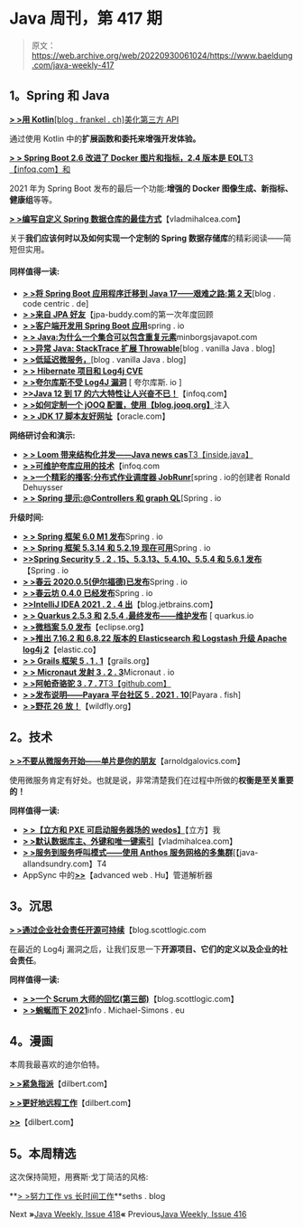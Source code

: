 # Java 周刊，第 417 期

> 原文：<https://web.archive.org/web/20220930061024/https://www.baeldung.com/java-weekly-417>

## **1。Spring 和 Java**

[**> >用 Kotlin**[blog . frankel . ch]美化第三方 API](https://web.archive.org/web/20220625225716/https://blog.frankel.ch/beautify-third-party-api-kotlin/)

通过使用 Kotlin 中的**扩展函数和委托来增强开发体验。**

[**> > Spring Boot 2.6 改进了 Docker 图片和指标，2.4 版本是 EOL**T3【infoq.com】和](https://web.archive.org/web/20220625225716/https://www.infoq.com/news/2021/12/spring-boot-2-6/)

2021 年为 Spring Boot 发布的最后一个功能:**增强的 Docker 图像生成、新指标、健康组**等等。

[**> >编写自定义 Spring 数据仓库的最佳方式**](https://web.archive.org/web/20220625225716/https://vladmihalcea.com/custom-spring-data-repository/)【vladmihalcea.com】

关于**我们应该何时以及如何实现一个定制的 Spring 数据存储库**的精彩阅读——简短但实用。

#### **同样值得一读:**

*   [**> >将 Spring Boot 应用程序迁移到 Java 17——艰难之路:第 2 天**](https://web.archive.org/web/20220625225716/https://blog.codecentric.de/en/2021/12/migrating-spring-boot-java-17-day-2/)[blog . code centric . de]
*   [**> >来自 JPA 好友**](https://web.archive.org/web/20220625225716/https://www.jpa-buddy.com/blog/the-first-annual-recap-from-jpa-buddy/)【jpa-buddy.com的第一次年度回顾
*   [**> >客户端开发用 Spring Boot 应用**](https://web.archive.org/web/20220625225716/https://spring.io/blog/2021/12/17/client-side-development-with-spring-boot-applications)spring . io
*   [**> > Java:为什么一个集合可以包含重复元素**](https://web.archive.org/web/20220625225716/https://minborgsjavapot.blogspot.com/2021/12/java-why-set-can-contain-duplicate.html)minborgsjavapot.com
*   [**> >异常 Java: StackTrace 扩展 Throwable**](https://web.archive.org/web/20220625225716/http://blog.vanillajava.blog/2021/12/unusual-java-stacktrace-extends.html)[blog . vanilla Java . blog]
*   [**> >低延迟微服务，**](https://web.archive.org/web/20220625225716/http://blog.vanillajava.blog/2021/12/low-latency-microservices-retrospective.html)[blog . vanilla Java . blog]
*   [**> > Hibernate 项目和 Log4j CVE**](https://web.archive.org/web/20220625225716/https://in.relation.to/2021/12/16/log4j-cve/)
*   [**> >夸尔库斯不受 Log4J 漏洞**](https://web.archive.org/web/20220625225716/https://quarkus.io/blog/quarkus-and-CVE-2021-4428/) [ 夸尔库斯. io ]
*   [**>>Java 12 到 17 的六大特性让人兴奋不已！**](https://web.archive.org/web/20220625225716/https://www.infoq.com/articles/six-features-jdk12-to-jdk17/)【infoq.com】
*   [**> >如何定制一个 jOOQ 配置，使用【blog.jooq.org】**](https://web.archive.org/web/20220625225716/https://blog.jooq.org/how-to-customise-a-jooq-configuration-that-is-injected-using-spring-boot/)注入
*   [**> > JDK 17 脚本友好网址**](https://web.archive.org/web/20220625225716/https://www.oracle.com/java/technologies/jdk-script-friendly-urls/)【oracle.com】

**网络研讨会和演示:**

*   [**> > Loom 带来结构化并发——Java news cas**T3【inside.java】](https://web.archive.org/web/20220625225716/https://inside.java/2021/12/17/insidejava-newscast-17/)
*   [**> >可维护夸库应用的技术**](https://web.archive.org/web/20220625225716/https://www.infoq.com/presentations/quarkus-application-maintenance/)【infoq.com
*   [**> >一个精彩的播客:分布式作业调度器 JobRunr**](https://web.archive.org/web/20220625225716/https://spring.io/blog/2021/12/16/a-bootiful-podcast-ronald-dehuysser-creator-of-the-distributed-job-scheduler-jobrunr)[spring . io的创建者 Ronald Dehuysser
*   [**> > Spring 提示:@Controllers 和 graph QL**](https://web.archive.org/web/20220625225716/https://spring.io/blog/2021/12/15/spring-tips-controllers-and-graphql)[Spring . io

**升级时间:**

*   [**> > Spring 框架 6.0 M1 发布**](https://web.archive.org/web/20220625225716/https://spring.io/blog/2021/12/16/spring-framework-6-0-m1-released)Spring . io
*   [**> > Spring 框架 5.3.14 和 5.2.19 现在可用**](https://web.archive.org/web/20220625225716/https://spring.io/blog/2021/12/16/spring-framework-5-3-14-and-5-2-19-available-now)Spring . io
*   [**>>Spring Security 5 . 2 . 15、5.3.13、5.4.10、5.5.4 和 5.6.1 发布**](https://web.archive.org/web/20220625225716/https://spring.io/blog/2021/12/20/spring-security-5-2-15-5-3-13-5-4-10-5-5-4-and-5-6-1-released)【Spring . io
*   [**> >春云 2020.0.5(伊尔福德)已发布**](https://web.archive.org/web/20220625225716/https://spring.io/blog/2021/12/16/spring-cloud-2020-0-5-ilford-has-been-released)Spring . io
*   [**> >春云坊 0.4.0 已经发布**](https://web.archive.org/web/20220625225716/https://spring.io/blog/2021/12/22/spring-cloud-square-0-4-0-has-been-released)Spring . io
*   [**>>IntelliJ IDEA 2021 . 2 . 4 出**](https://web.archive.org/web/20220625225716/https://blog.jetbrains.com/idea/2021/12/intellij-idea-2021-2-4-is-out/)【blog.jetbrains.com】
*   **[> > Quarkus 2.5.3 和](https://web.archive.org/web/20220625225716/https://quarkus.io/blog/quarkus-2-5-3-final-released/) [2.5.4 .最终发布——维护发布](https://web.archive.org/web/20220625225716/https://quarkus.io/blog/quarkus-2-5-4-final-released/)** [ quarkus.io
*   [**> >微档案 5.0 发布**](https://web.archive.org/web/20220625225716/https://projects.eclipse.org/projects/technology.microprofile/releases/5.0)【eclipse.org】
*   [**> >推出 7.16.2 和 6.8.22 版本的 Elasticsearch 和 Logstash 升级 Apache log4j 2**](https://web.archive.org/web/20220625225716/https://www.elastic.co/blog/new-elasticsearch-and-logstash-releases-upgrade-apache-log4j2)【elastic.co】
*   [**> > Grails 框架 5 . 1 . 1**](https://web.archive.org/web/20220625225716/https://docs.grails.org/latest/)【grails.org】
*   [**> > Micronaut 发射 3 . 2 . 3**](https://web.archive.org/web/20220625225716/https://launch.micronaut.io/swagger/views/rapidoc/index.html#operations-top)Micronaut . io
*   [**> >阿帕奇骆驼 3 . 7 . 7**T3【github.com】](https://web.archive.org/web/20220625225716/https://github.com/apache/camel/tags)
*   [**> >发布说明——Payara 平台社区 5 . 2021 . 10**](https://web.archive.org/web/20220625225716/https://docs.payara.fish/community/docs/release-notes/release-notes-2021-10.html)[Payara . fish]
*   [**> >野花 26 放！**](https://web.archive.org/web/20220625225716/https://www.wildfly.org//news/2021/12/16/WildFly26-Final-Released/)【wildfly.org】

## **2。技术**

[**> >不要从微服务开始——单片是你的朋友**](https://web.archive.org/web/20220625225716/https://arnoldgalovics.com/microservices-in-production/)【arnoldgalovics.com】

使用微服务肯定有好处。也就是说，非常清楚我们在过程中所做的**权衡是至关重要的！**

**同样值得一读:**

*   [**> >【立方和 PXE 可启动服务器场的 wedos】**](https://web.archive.org/web/20220625225716/https://kubernetes.io/blog/2021/12/22/kubernetes-in-kubernetes-and-pxe-bootable-server-farm/)【立方】我
*   [**> >默认数据库主、外键和唯一键索引**](https://web.archive.org/web/20220625225716/https://vladmihalcea.com/default-database-key-indexing/)【vladmihalcea.com】
*   [**> >服务到服务呼叫模式——使用 Anthos 服务网格的多集群**](https://web.archive.org/web/20220625225716/http://www.java-allandsundry.com/2021/12/service-to-service-call-patterns-multi.html)[【java-allandsundry.com】T4
*   AppSync 中的[**>>**](https://web.archive.org/web/20220625225716/https://advancedweb.hu/pipeline-resolvers-in-appsync/)【advanced web . Hu】管道解析器

## **3。沉思**

[**> >通过企业社会责任开源可持续**](https://web.archive.org/web/20220625225716/https://blog.scottlogic.com/2021/12/20/open-source-sustainability.html)【blog.scottlogic.com

在最近的 Log4j 漏洞之后，让我们反思一下**开源项目、它们的定义以及企业的社会责任**。

**同样值得一读:**

*   [**> >一个 Scrum 大师的回忆(第三部)**](https://web.archive.org/web/20220625225716/https://blog.scottlogic.com/2021/12/17/reminiscence-of-a-scrum-master-part-iii.html)【blog.scottlogic.com】
*   [**> >蜿蜒而下 2021**](https://web.archive.org/web/20220625225716/https://info.michael-simons.eu/2021/12/20/winding-down-2021/)info . Michael-Simons . eu

## **4。漫画**

本周我最喜欢的迪尔伯特。

[**> >紧急指派**](https://web.archive.org/web/20220625225716/https://dilbert.com/strip/2021-12-23)【dilbert.com】

[**> >更好地远程工作**](https://web.archive.org/web/20220625225716/https://dilbert.com/strip/2021-12-22)【dilbert.com】

[**>>**](https://web.archive.org/web/20220625225716/https://dilbert.com/strip/2021-12-20)【dilbert.com】

## **5。本周精选**

这次保持简短，用赛斯·戈丁简洁的风格:

**[> >努力工作 vs 长时间工作](https://web.archive.org/web/20220625225716/https://seths.blog/2011/05/hard-work-vs-long-work/)**seths . blog

Next **»**[Java Weekly, Issue 418](/web/20220625225716/https://www.baeldung.com/java-weekly-418)**«** Previous[Java Weekly, Issue 416](/web/20220625225716/https://www.baeldung.com/java-weekly-416)